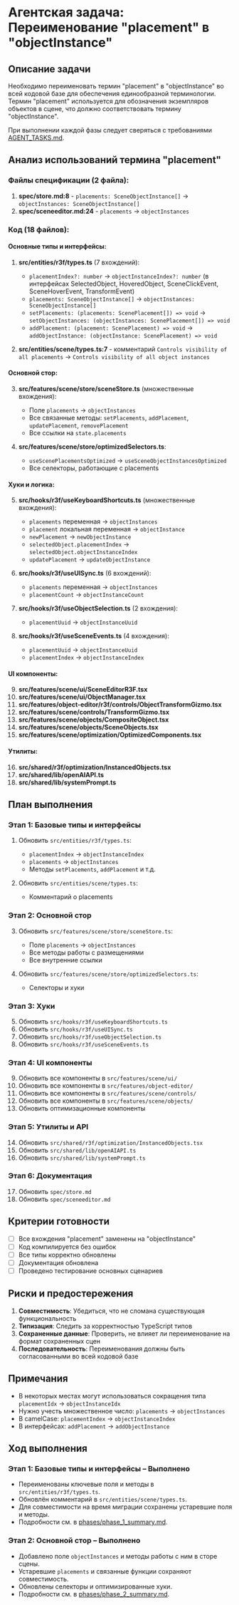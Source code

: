 # Агентская задача: Переименование "placement" в "objectInstance"

## Описание задачи
Необходимо переименовать термин "placement" в "objectInstance" во всей кодовой базе для обеспечения единообразной терминологии. Термин "placement" используется для обозначения экземпляров объектов в сцене, что должно соответствовать термину "objectInstance".

При выполнении каждой фазы следует сверяться с требованиями [AGENT_TASKS.md](../../docs/AGENT_TASKS.md).

## Анализ использований термина "placement"

### Файлы спецификации (2 файла):
1. **spec/store.md:8** - `placements: SceneObjectInstance[]` → `objectInstances: SceneObjectInstance[]`
2. **spec/sceneeditor.md:24** - `placements` → `objectInstances`

### Код (18 файлов):

#### Основные типы и интерфейсы:
1. **src/entities/r3f/types.ts** (7 вхождений):
   - `placementIndex?: number` → `objectInstanceIndex?: number` (в интерфейсах SelectedObject, HoveredObject, SceneClickEvent, SceneHoverEvent, TransformEvent)
   - `placements: SceneObjectInstance[]` → `objectInstances: SceneObjectInstance[]`
   - `setPlacements: (placements: ScenePlacement[]) => void` → `setObjectInstances: (objectInstances: ScenePlacement[]) => void`
   - `addPlacement: (placement: ScenePlacement) => void` → `addObjectInstance: (objectInstance: ScenePlacement) => void`

2. **src/entities/scene/types.ts:7** - комментарий `Controls visibility of all placements` → `Controls visibility of all object instances`

#### Основной стор:
3. **src/features/scene/store/sceneStore.ts** (множественные вхождения):
   - Поле `placements` → `objectInstances`
   - Все связанные методы: `setPlacements`, `addPlacement`, `updatePlacement`, `removePlacement`
   - Все ссылки на `state.placements`

4. **src/features/scene/store/optimizedSelectors.ts**:
   - `useScenePlacementsOptimized` → `useSceneObjectInstancesOptimized`
   - Все селекторы, работающие с placements

#### Хуки и логика:
5. **src/hooks/r3f/useKeyboardShortcuts.ts** (множественные вхождения):
   - `placements` переменная → `objectInstances`
   - `placement` локальная переменная → `objectInstance`
   - `newPlacement` → `newObjectInstance`
   - `selectedObject.placementIndex` → `selectedObject.objectInstanceIndex`
   - `updatePlacement` → `updateObjectInstance`

6. **src/hooks/r3f/useUISync.ts** (6 вхождений):
   - `placements` переменная → `objectInstances`
   - `placementCount` → `objectInstanceCount`

7. **src/hooks/r3f/useObjectSelection.ts** (2 вхождения):
   - `placementUuid` → `objectInstanceUuid`

8. **src/hooks/r3f/useSceneEvents.ts** (4 вхождения):
   - `placementUuid` → `objectInstanceUuid`
   - `placementIndex` → `objectInstanceIndex`

#### UI компоненты:
9. **src/features/scene/ui/SceneEditorR3F.tsx**
10. **src/features/scene/ui/ObjectManager.tsx**
11. **src/features/object-editor/r3f/controls/ObjectTransformGizmo.tsx**
12. **src/features/scene/controls/TransformGizmo.tsx**
13. **src/features/scene/objects/CompositeObject.tsx**
14. **src/features/scene/objects/SceneObjects.tsx**
15. **src/features/scene/optimization/OptimizedComponents.tsx**

#### Утилиты:
16. **src/shared/r3f/optimization/InstancedObjects.tsx**
17. **src/shared/lib/openAIAPI.ts**
18. **src/shared/lib/systemPrompt.ts**

## План выполнения

### Этап 1: Базовые типы и интерфейсы
1. Обновить `src/entities/r3f/types.ts`:
   - `placementIndex` → `objectInstanceIndex`
   - `placements` → `objectInstances` 
   - Методы `setPlacements`, `addPlacement` и т.д.

2. Обновить `src/entities/scene/types.ts`:
   - Комментарий о placements

### Этап 2: Основной стор
3. Обновить `src/features/scene/store/sceneStore.ts`:
   - Поле `placements` → `objectInstances`
   - Все методы работы с размещениями
   - Все внутренние ссылки

4. Обновить `src/features/scene/store/optimizedSelectors.ts`:
   - Селекторы и хуки

### Этап 3: Хуки
5. Обновить `src/hooks/r3f/useKeyboardShortcuts.ts`
6. Обновить `src/hooks/r3f/useUISync.ts`
7. Обновить `src/hooks/r3f/useObjectSelection.ts`
8. Обновить `src/hooks/r3f/useSceneEvents.ts`

### Этап 4: UI компоненты
9. Обновить все компоненты в `src/features/scene/ui/`
10. Обновить все компоненты в `src/features/object-editor/`
11. Обновить все компоненты в `src/features/scene/controls/`
12. Обновить все компоненты в `src/features/scene/objects/`
13. Обновить оптимизационные компоненты

### Этап 5: Утилиты и API
14. Обновить `src/shared/r3f/optimization/InstancedObjects.tsx`
15. Обновить `src/shared/lib/openAIAPI.ts`
16. Обновить `src/shared/lib/systemPrompt.ts`

### Этап 6: Документация
17. Обновить `spec/store.md`
18. Обновить `spec/sceneeditor.md`

## Критерии готовности
- [ ] Все вхождения "placement" заменены на "objectInstance"
- [ ] Код компилируется без ошибок
- [ ] Все типы корректно обновлены
- [ ] Документация обновлена
- [ ] Проведено тестирование основных сценариев

## Риски и предостережения
1. **Совместимость**: Убедиться, что не сломана существующая функциональность
2. **Типизация**: Следить за корректностью TypeScript типов
3. **Сохраненные данные**: Проверить, не влияет ли переименование на формат сохраненных сцен
4. **Последовательность**: Переименования должны быть согласованными во всей кодовой базе

## Примечания
- В некоторых местах могут использоваться сокращения типа `placementIdx` → `objectInstanceIdx`
- Нужно учесть множественное число: `placements` → `objectInstances`
- В camelCase: `placementIndex` → `objectInstanceIndex`
- В интерфейсах: `addPlacement` → `addObjectInstance`

## Ход выполнения

### Этап 1: Базовые типы и интерфейсы – Выполнено
- Переименованы ключевые поля и методы в `src/entities/r3f/types.ts`.
- Обновлён комментарий в `src/entities/scene/types.ts`.
- Для совместимости на время миграции сохранены устаревшие поля и методы.
- Подробности см. в [phases/phase_1_summary.md](phases/phase_1_summary.md).

### Этап 2: Основной стор – Выполнено
- Добавлено поле `objectInstances` и методы работы с ним в сторе сцены.
- Устаревшие `placements` и связанные функции сохраняют совместимость.
- Обновлены селекторы и оптимизированные хуки.
- Подробности см. в [phases/phase_2_summary.md](phases/phase_2_summary.md).
